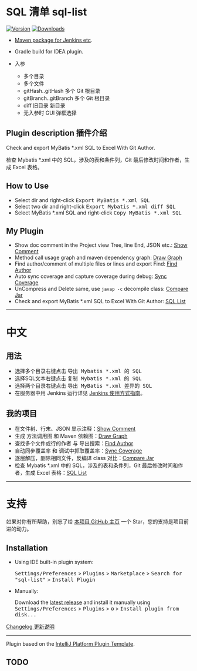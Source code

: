 # SQL 清单 sql-list

[![Version](https://img.shields.io/jetbrains/plugin/v/23142-sql-list.svg)](https://plugins.jetbrains.com/plugin/23142-sql-list)
[![Downloads](https://img.shields.io/jetbrains/plugin/d/23142-sql-list.svg)](https://plugins.jetbrains.com/plugin/23142-sql-list)

- [Maven package for Jenkins etc](Jenkins.md).
- Gradle build for IDEA plugin.

- 入参
  - 多个目录
  - 多个文件
  - gitHash..gitHash 多个 Git 根目录
  - gitBranch..gitBranch 多个 Git 根目录
  - diff 旧目录 新目录
  - 无入参时 GUI 弹框选择


## Plugin description 插件介绍

<!-- Plugin description -->

Check and export MyBatis *.xml SQL to Excel With Git Author.

检查 Mybatis *.xml 中的 SQL，涉及的表和条件列，Git 最后修改时间和作者，生成 Excel 表格。

## How to Use

- Select dir and right-click <kbd>Export MyBatis *.xml SQL</kbd>
- Select two dir and right-click <kbd>Export Mybatis *.xml diff SQL</kbd>
- Select MyBatis *.xml SQL and right-click <kbd>Copy MyBatis *.xml SQL</kbd>

## My Plugin
- Show doc comment in the Project view Tree, line End, JSON etc.: [Show Comment]
- Method call usage graph and maven dependency graph: [Draw Graph]
- Find author/comment of multiple files or lines and export Find: [Find Author]
- Auto sync coverage and capture coverage during debug: [Sync Coverage]
- UnCompress and Delete same, use `javap -c` decompile class: [Compare Jar]
- Check and export MyBatis *.xml SQL to Excel With Git Author: [SQL List]

---

# 中文

## 用法

- 选择多个目录右键点击 <kbd>导出 Mybatis *.xml 的 SQL</kbd>
- 选择SQL文本右键点击 <kbd>复制 Mybatis *.xml 的 SQL</kbd>
- 选择两个目录右键点击 <kbd>导出 MyBatis *.xml 差异的 SQL</kbd>
- 在服务器中用 Jenkins 运行详见 [Jenkins 使用方式指南][Jenkins]。

## 我的项目
- 在文件树、行末、JSON 显示注释：[Show Comment]
- 生成 方法调用图 和 Maven 依赖图：[Draw Graph]
- 查找多个文件或行的作者 与 导出搜索：[Find Author]
- 自动同步覆盖率 和 调试中抓取覆盖率：[Sync Coverage]
- 逐层解压，删除相同文件，反编译 class 对比：[Compare Jar]
- 检查 Mybatis *.xml 中的 SQL，涉及的表和条件列，Git 最后修改时间和作者，生成 Excel 表格：[SQL List]

---

# 支持

如果对你有所帮助，别忘了给 [本项目 GitHub 主页][GitHub] 一个 Star，您的支持是项目前进的动力。

[Show Comment]: https://plugins.jetbrains.com/plugin/18553-show-comment
[Draw Graph]: https://plugins.jetbrains.com/plugin/21242-draw-graph
[Find Author]: https://plugins.jetbrains.com/plugin/20557-find-author
[Sync Coverage]: https://plugins.jetbrains.com/plugin/20780-sync-coverage
[Compare Jar]: https://plugins.jetbrains.com/plugin/22356-compare-jar
[SQL List]: https://plugins.jetbrains.com/plugin/23142-sql-list
[GitHub]: https://github.com/LinWanCen/sql-list
[Jenkins]: https://github.com/LinWanCen/sql-list/blob/main/Jenkins.md

<!-- Plugin description end -->

## Installation

- Using IDE built-in plugin system:

  <kbd>Settings/Preferences</kbd> > <kbd>Plugins</kbd> > <kbd>Marketplace</kbd> > <kbd>Search for "sql-list"</kbd> >
  <kbd>Install Plugin</kbd>

- Manually:

  Download the [latest release](https://github.com/LinWanCen/sql-list/releases/latest) and install it manually using
  <kbd>Settings/Preferences</kbd> > <kbd>Plugins</kbd> > <kbd>⚙️</kbd> > <kbd>Install plugin from disk...</kbd>

[Changelog 更新说明](CHANGELOG.md)

---
Plugin based on the [IntelliJ Platform Plugin Template][template].

[template]: https://github.com/JetBrains/intellij-platform-plugin-template
[docs:plugin-description]: https://plugins.jetbrains.com/docs/intellij/plugin-user-experience.html#plugin-description-and-presentation


## TODO

